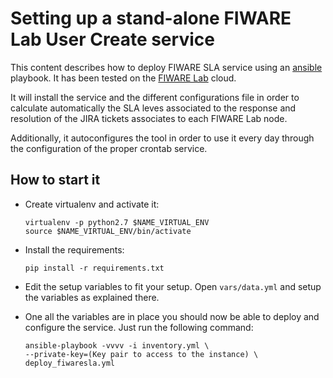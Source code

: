 # Setting up a stand-alone FIWARE Lab User Create service

This content describes how to deploy FIWARE SLA service using an
[ansible](http://www.ansible.com) playbook. It has been tested on the
[FIWARE Lab](https://cloud.lab.fiware.org) cloud.

It will install the service and the different configurations file in order
to calculate automatically the SLA leves associated to the response and
resolution of the JIRA tickets associates to each FIWARE Lab node.

Additionally, it autoconfigures the tool in order to use it every day through
the configuration of the proper crontab service.

## How to start it

* Create virtualenv and activate it:

      virtualenv -p python2.7 $NAME_VIRTUAL_ENV
      source $NAME_VIRTUAL_ENV/bin/activate

* Install the requirements:

      pip install -r requirements.txt

* Edit the setup variables to fit your setup. Open `vars/data.yml` and setup
  the variables as explained there.

* One all the variables are in place you should now be able to deploy and
  configure the service. Just run the following command:

      ansible-playbook -vvvv -i inventory.yml \
      --private-key=(Key pair to access to the instance) \
      deploy_fiwaresla.yml
